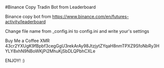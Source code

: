 #Binance Copy Tradin Bot from Leaderboard

Binance copy bot from https://www.binance.com/en/futures-activity/leaderboard

Change file name from _config.ini to config.ini and write your's settings

Buy Me a Coffee XMR 43cr2YXUgK9fBpbf3cegGgU3rekArAy98JtzjytZYqaH8nmTPXZ9SfoNbRy3HYLY8xhN9NBoWKjPi2MhuKjSbDLQPbhCXLe

ENJOY! :)
